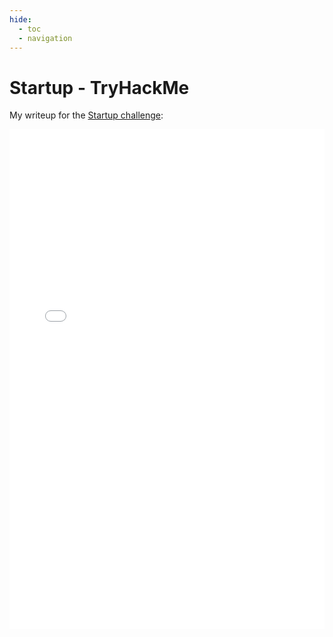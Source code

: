```yaml
---
hide:
  - toc
  - navigation
---
```


# Startup - TryHackMe

My writeup for the [Startup challenge](https://tryhackme.com/room/startup):


<embed src="/writeups/tryhackme/startup/QWU - Startup.pdf" type="application/pdf" width="100%" height="800px" />
